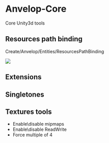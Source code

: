 # Anvelop-Core
Core Unity3d tools

## Resources path binding
  
Create/Anvelop/Entities/ResourcesPathBinding

<img src="https://api.monosnap.com/rpc/file/download?id=6rZdI6m8xjE2zb4QC2XNOkRPtN7D45">
  
## Extensions
## Singletones
  
## Textures tools

- Enable\disable mipmaps
- Enable\disable ReadWrite
- Force multiple of 4
